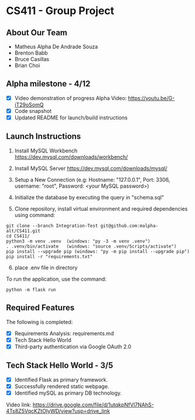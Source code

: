 # CS411 - Group Project
## About Our Team
* Matheus Alpha De Andrade Souza
* Brenton Babb
* Bruce Casillas
* Brian Choi

## Alpha milestone - 4/12
  - [x] Video demonstration of progress
        Alpha Video: https://youtu.be/G-iT29oSomQ
  - [x] Code snapshot
  - [x] Updated README for launch/build instructions

## Launch Instructions

1. Install MySQL Workbench https://dev.mysql.com/downloads/workbench/

2. Install MySQL Server https://dev.mysql.com/downloads/mysql/

3. Setup a New Connection (e.g: Hostname: "127.0.0.1", Port: 3306, username: "root", Password: \<your MySQL password\>)

4. Initialize the database by executing the query in "schema.sql"

5. Clone repository, install virtual environment and required dependencies using command:
```
git clone --branch Integration-Test git@github.com:malpha-alt/CS411.git
cd CS411/
python3 -m venv .venv  (windows: "py -3 -m venv .venv")
. .venv/bin/activate   (windows: "source .venv/Scripts/activate")
pip install --upgrade pip (windows: "py -m pip install --upgrade pip")
pip install -r "requirements.txt"
```
6. place .env file in directory

To run the application, use the command:
```
python -m flask run
```

## Required Features

The following is completed:
- [x] Requirements Analysis: requirements.md
- [x] Tech Stack Hello World
- [x] Third-party authentication via Google OAuth 2.0   
  
## Tech Stack Hello World - 3/5
  - [x] Identified Flask as primary framework.
  - [x] Successfully rendered static webpage.   
  - [x] Identified mySQL as primary DB technology.
    
Video link: https://drive.google.com/file/d/1utqkpNfVl7NAhS-4Ts8Z5VqcKZtOIyWD/view?usp=drive_link


